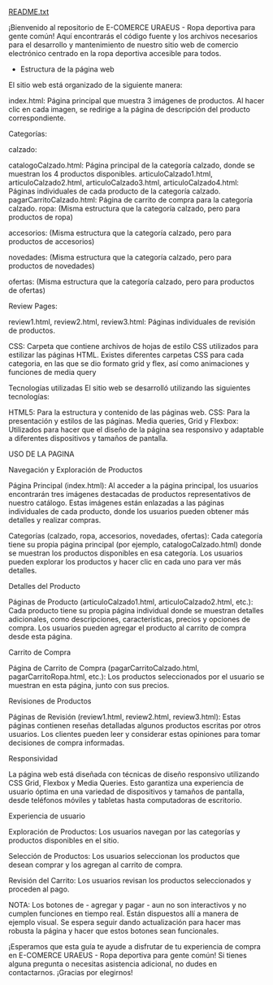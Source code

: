 [README.txt](https://github.com/GodieG-05/proyecto_filtro2/files/14159723/README.txt)

¡Bienvenido al repositorio de E-COMERCE URAEUS - Ropa deportiva para gente común! Aquí encontrarás el código fuente y los archivos necesarios para el desarrollo y mantenimiento de nuestro sitio web de comercio electrónico centrado en la ropa deportiva accesible para todos.

- Estructura de la página web

El sitio web está organizado de la siguiente manera:

index.html: Página principal que muestra 3 imágenes de productos. Al hacer clic en cada imagen, se redirige a la página de descripción del producto correspondiente.

Categorías:

calzado:

catalogoCalzado.html: Página principal de la categoría calzado, donde se muestran los 4 productos disponibles.
articuloCalzado1.html, articuloCalzado2.html, articuloCalzado3.html, articuloCalzado4.html: Páginas individuales de cada producto de la categoría calzado.
pagarCarritoCalzado.html: Página de carrito de compra para la categoría calzado.
ropa: (Misma estructura que la categoría calzado, pero para productos de ropa)

accesorios: (Misma estructura que la categoría calzado, pero para productos de accesorios)

novedades: (Misma estructura que la categoría calzado, pero para productos de novedades)

ofertas: (Misma estructura que la categoría calzado, pero para productos de ofertas)

Review Pages:

review1.html, review2.html, review3.html: Páginas individuales de revisión de productos.

CSS: Carpeta que contiene archivos de hojas de estilo CSS utilizados para estilizar las páginas HTML. Existes diferentes carpetas CSS para cada categoria, en las que se dio formato grid y flex, así como animaciones y funciones de media query

Tecnologías utilizadas
El sitio web se desarrolló utilizando las siguientes tecnologías:

HTML5: Para la estructura y contenido de las páginas web.
CSS: Para la presentación y estilos de las páginas.
Media queries, Grid y Flexbox: Utilizados para hacer que el diseño de la página sea responsivo y adaptable a diferentes dispositivos y tamaños de pantalla.

USO DE LA PAGINA

Navegación y Exploración de Productos

Página Principal (index.html): Al acceder a la página principal, los usuarios encontrarán tres imágenes destacadas de productos representativos de nuestro catálogo. Estas imágenes están enlazadas a las páginas individuales de cada producto, donde los usuarios pueden obtener más detalles y realizar compras.

Categorías (calzado, ropa, accesorios, novedades, ofertas): Cada categoría tiene su propia página principal (por ejemplo, catalogoCalzado.html) donde se muestran los productos disponibles en esa categoría. Los usuarios pueden explorar los productos y hacer clic en cada uno para ver más detalles.

Detalles del Producto

Páginas de Producto (articuloCalzado1.html, articuloCalzado2.html, etc.): Cada producto tiene su propia página individual donde se muestran detalles adicionales, como descripciones, características, precios y opciones de compra. Los usuarios pueden agregar el producto al carrito de compra desde esta página.

Carrito de Compra

Página de Carrito de Compra (pagarCarritoCalzado.html, pagarCarritoRopa.html, etc.): Los productos seleccionados por el usuario se muestran en esta página, junto con sus precios.

Revisiones de Productos

Páginas de Revisión (review1.html, review2.html, review3.html): Estas páginas contienen reseñas detalladas algunos productos escritas por otros usuarios. Los clientes pueden leer y considerar estas opiniones para tomar decisiones de compra informadas.

Responsividad

La página web está diseñada con técnicas de diseño responsivo utilizando CSS Grid, Flexbox y Media Queries. Esto garantiza una experiencia de usuario óptima en una variedad de dispositivos y tamaños de pantalla, desde teléfonos móviles y tabletas hasta computadoras de escritorio.

Experiencia de usuario

Exploración de Productos: Los usuarios navegan por las categorías y productos disponibles en el sitio.

Selección de Productos: Los usuarios seleccionan los productos que desean comprar y los agregan al carrito de compra.

Revisión del Carrito: Los usuarios revisan los productos seleccionados y proceden al pago.

NOTA: Los botones de - agregar y pagar - aun no son interactivos y no cumplen funciones en tiempo real. Están dispuestos allí a manera de ejemplo visual. Se espera seguir dando actualización para hacer mas robusta la página y hacer que estos botones sean funcionales.

¡Esperamos que esta guía te ayude a disfrutar de tu experiencia de compra en E-COMERCE URAEUS - Ropa deportiva para gente común! Si tienes alguna pregunta o necesitas asistencia adicional, no dudes en contactarnos. ¡Gracias por elegirnos!
